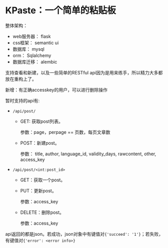 # KPaste：一个简单的粘贴板

整体架构：
- web服务器： flask
- css框架： semantic ui
- 数据库： mysql
- orm： Sqlalchemy
- 数据库迁移： alembic

支持查看和新建，以及一些简单的RESTful api因为是用来练手，所以精力大多都放在重构上了。

新增：有正确accesskey的用户，可以进行删除操作

暂时支持的api有:
- `/api/post/`
  - GET: 获取post列表。
  
    参数：page，perpage == 页数，每页文章数
  - POST：新建post。
  
    参数： title, author, language_id, validity_days, rawcontent, other, access_key

- `/api/post/<int:post_id>`
    - GET：获取一个post。
    
    - PUT：更新post。
    
      参数：access_key
    
    - DELETE：删除post。
    
      参数：access_key
    
 api返回的都是json。若成功，json对象中有键值对`{'succeed': '1'}`；若失败，有键值对`{'error': <error info>}`
